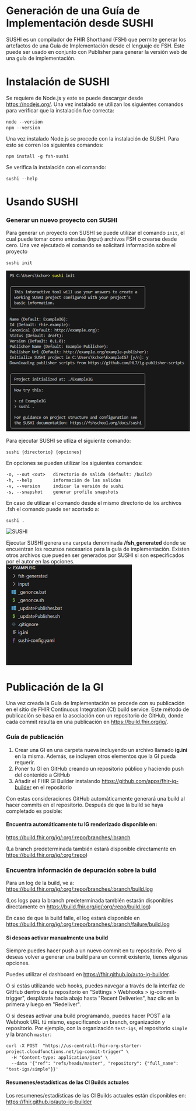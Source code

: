 # Generación de una Guía de Implementación desde SUSHI
SUSHI es un compilador de FHIR Shorthand (FSH) que permite generar los artefactos de una Guía de Implementación desde el lenguaje de FSH. Este puede ser usado en conjunto con Publisher para generar la versión web de una guía de implementación.

# Instalación de SUSHI
Se requiere de Node.js y este se puede descargar desde https://nodejs.org/. Una vez instalado se utilizan los siguientes comandos para verificar que la instalación fue correcta:
```
node --version
npm --version
 ```
Una vez instalado Node.js se procede con la instalación de SUSHI. Para esto se corren los siguientes comandos:
```
npm install -g fsh-sushi
```
Se verifica la instalación con el comando:
```
sushi --help
```
# Usando SUSHI

### Generar un nuevo proyecto con SUSHI
Para generar un proyecto con SUSHI se puede utilizar el comando ```init```, el cual puede tomar como entradas (input) archivos FSH o crearse desde cero. Una vez ejecutado el comando se solicitará información sobre el proyecto
```
sushi init
```
![SUSHI init](Recursos/sushi_init.png)

Para ejecutar SUSHI se utliza el siguiente comando:
```
sushi {directorio} {opciones}
```
En opciones se pueden utilizar los siguientes comandos:
```
-o, --out <out>   directorio de salida (default: /build)
-h, --help        información de las salidas
-v, --version     indicar la versión de sushi
-s, --snapshot    generar profile snapshots
```
En caso de utilizar el comando desde el mismo directorio de los archivos .fsh el comando puede ser acortado a:
```
sushi .
```
![SUSHI](sushi_.png)

Ejecutar SUSHI genera una carpeta denominada **/fsh_generated** donde se encuentran los recursos necesarios para la guía de implementación. Existen otros archivos que pueden ser generados por SUSHI si son especificados por el autor en las opciones.
![SUSHI Output](Recursos/sushi_output.png)

# Publicación de la GI
Una vez creada la Guía de Implementación se procede con su publicación en el sitio de FHIR Continuous Integration (CI) build service. Este método de publicación se basa en la asociación con un repositorio de GitHub, donde cada commit resulta en una publicación en https://build.fhir.org/ig/.

### Guía de publicación
1. Crear una GI en una carpeta nueva incluyendo un archivo llamado **ig.ini** en la misma. Además, se incluyen otros elementos que la GI pueda requerir.
2. Poner tu GI en GitHub creando un repositorio público y haciendo push del contenido a GitHub
3. Añadir el FHIR GI Builder instalando https://github.com/apps/fhir-ig-builder en el repositorio

Con estas consideraciones GitHub automáticamente generará una build al hacer commits en el repositorio. Después de que la build se haya completado es posible:
#### Encuentra automáticamente tu IG renderizado disponible en:
https://build.fhir.org/ig/:org/:repo/branches/:branch

(La branch predeterminada también estará disponible directamente en https://build.fhir.org/ig/:org/:repo)

### Encuentra información de depuración sobre la build
Para un log de la build, ve a: https://build.fhir.org/ig/:org/:repo/branches/:branch/build.log

(Los logs para la branch predeterminada también estarán disponibles directamente en https://build.fhir.org/ig/:org/:repo/build.log)

En caso de que la build falle, el log estará disponible en https://build.fhir.org/ig/:org/:repo/branches/:branch/failure/build.log

#### Si deseas activar manualmente una build
Siempre puedes hacer push a un nuevo commit en tu repositorio. Pero si deseas volver a generar una build para un commit existente, tienes algunas opciones.

Puedes utilizar el dashboard en https://fhir.github.io/auto-ig-builder.

O si estás utilizando web hooks, puedes navegar a través de la interfaz de GitHub dentro de tu repositorio en "Settings > Webhooks > ig-commit-trigger", desplázate hacia abajo hasta "Recent Deliveries", haz clic en la primera y luego en "Redeliver".

O si deseas activar una build programando, puedes hacer POST a la Webhook URL tú mismo, especificando un branch, organización y repositorio. Por ejemplo, con la organización ```test-igs```, el repositorio ```simple``` y la branch ```master```:
```
curl -X POST  "https://us-central1-fhir-org-starter-project.cloudfunctions.net/ig-commit-trigger" \
  -H "Content-type: application/json" \
  --data '{"ref": "refs/heads/master", "repository": {"full_name": "test-igs/simple"}}'
```
#### Resumenes/estadísticas de las CI Builds actuales
Los resumenes/estadísticas de las CI Builds actuales están disponibles en: https://fhir.github.io/auto-ig-builder

